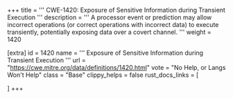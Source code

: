 +++
title = '''
CWE-1420: Exposure of Sensitive Information during Transient Execution
'''
description	= '''
A processor event or prediction may allow incorrect operations (or correct operations with incorrect data) to execute transiently, potentially exposing data over a covert channel.
'''
weight = 1420

[extra]
id = 1420
name = '''
Exposure of Sensitive Information during Transient Execution
'''
url = "https://cwe.mitre.org/data/definitions/1420.html"
vote = "No Help, or Langs Won't Help"
class = "Base"
clippy_helps = false
rust_docs_links = [
	
]
+++
